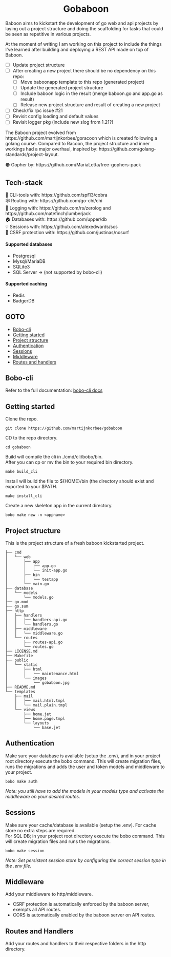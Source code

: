 <div align="center">
  <h1 align="center">Gobaboon</h1>
</div>

<div>
  <p align="left">Baboon aims to kickstart the development of go web and api projects by laying out a project structure and doing the scaffolding for tasks that could be seen as repetitive in various projects.</p>
</div>

<div>
  <p>At the moment of writing I am working on this project to include the things I've learned after building and deploying a REST API made on top of Baboon.</p>

- [ ] Update project structure
- [ ] After creating a new project there should be no dependency on this repo:
    - [ ] Move baboonapp template to this repo (generated project)
    - [ ] Update the generated project structure
    - [ ] Include baboon logic in the result (merge baboon.go and app.go as result)
    - [ ] Release new project structure and result of creating a new project
- [ ] Check/fix rpc issue #21
- [ ] Revisit config loading and default values
- [ ] Revisit logger pkg (include new slog from 1.21?)

</div>

<div>
  <p>The Baboon project evolved from https://github.com/martijnkorbee/goracoon which is created following a golang course. Compared to Racoon, the project structure and inner workings had a major overhaul, inspired by: https://github.com/golang-standards/project-layout.</p>
  <p>🟠 Gopher by: https://github.com/MariaLetta/free-gophers-pack<br></p>
</div>

<div>
  <h2>Tech-stack</h2>
  <p>
  🐍 CLI-tools with: https://github.com/spf13/cobra<br>
  🕸️ Routing with: https://github.com/go-chi/chi<br>
  📰 Logging with: https://github.com/rs/zerolog and https://github.com/natefinch/lumberjack<br>
  🏠 Databases with: https://github.com/upper/db<br>
  💡 Sessions with: https://github.com/alexedwards/scs<br>
  🛑 CSRF protection with: https://github.com/justinas/nosurf<br>
  </p>
  
  #### Supported databases
  * Postgresql
  * Mysql/MariaDB
  * SQLite3
  * SQL Server -> (not supported by bobo-cli)

  #### Supported caching
  * Redis
  * BadgerDB
</div>

## GOTO
* [Bobo-cli](#bobo-cli)
* [Getting started](#getting-started)
* [Project structure](#project-structure)
* [Authentication](#authentication) 
* [Sessions](#sessions)
* [Middleware](#middleware)
* [Routes and handlers](#routes-and-handlers)

## Bobo-cli
Refer to the full documentation: [bobo-cli docs](https://github.com/martijnkorbee/gobaboon/tree/master/cmd/cli/bobo)

## Getting started
Clone the repo.
```
git clone https://github.com/martijnkorbee/gobaboon
```
CD to the repo directory.
```
cd gobaboon
```
Build will compile the cli in ./cmd/cli/bobo/bin.<br>
After you can cp or mv the bin to your required bin directory.
```
make build_cli 
```
Install will build the file to ${HOME}/bin (the directory should exist and exported to your $PATH.
```
make install_cli
```
Create a new skeleton app in the current directory.
```
bobo make new -n <appname>
```

## Project structure
This is the project structure of a fresh baboon kickstarted project.
```
├── cmd
│   └── web
│       ├── app
│       │   ├── app.go
│       │   └── init-app.go
│       ├── bin
│       │   └── testapp
│       └── main.go
├── database
│   └── models
│       └── models.go
├── go.mod
├── go.sum
├── http
│   ├── handlers
│   │   ├── handlers-api.go
│   │   └── handlers.go
│   ├── middleware
│   │   └── middleware.go
│   └── routes
│       ├── routes-api.go
│       └── routes.go
├── LICENSE.md
├── Makefile
├── public
│   └── static
│       ├── html
│       │   └── maintenance.html
│       └── images
│           └── gobaboon.jpg
├── README.md
└── templates
    ├── mail
    │   ├── mail.html.tmpl
    │   └── mail.plain.tmpl
    └── views
        ├── home.jet
        ├── home.page.tmpl
        └── layouts
            └── base.jet
```

## Authentication
Make sure your database is available (setup the .env), and in your project root directory execute the bobo command.
This will create migration files, runs the migrations and adds the user and token models and middleware to your project.<br>
```
bobo make auth
```
_Note: you still have to add the models in your models type and activate the middleware on your desired routes._

## Sessions
Make sure your cache/database is available (setup the .env). For cache store no extra steps are required.<br>
For SQL DB; in your project root directory execute the bobo command. This will create migration files and runs the migrations.
```
bobo make session
```
_Note: Set persistent session store by configuring the correct session type in the .env file._

## Middleware
Add your middleware to http/middleware.
* CSRF protection is automatically enforced by the baboon server, exempts all API routes.
* CORS is automatically enabled by the baboon server on API routes.

## Routes and Handlers
Add your routes and handlers to their respective folders in the http directory.
